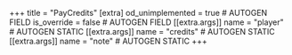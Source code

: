 +++
title = "PayCredits"
[extra]
od_unimplemented = true # AUTOGEN FIELD
is_override = false # AUTOGEN FIELD
[[extra.args]]
name = "player" # AUTOGEN STATIC
[[extra.args]]
name = "credits" # AUTOGEN STATIC
[[extra.args]]
name = "note" # AUTOGEN STATIC
+++